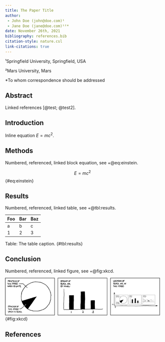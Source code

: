 ```yaml
---
title: The Paper Title
author:
 - John Doe (john@doe.com)¹
 - Jane Doe (jane@doe.com)¹²*
date: November 26th, 2021
bibliography: references.bib
citation-style: nature.csl
link-citations: true
---
```


¹Springfield University, Springfield, USA

²Mars University, Mars

\*To whom correspondence should be addressed



## Abstract

Linked references [@test; @test2].


## Introduction

Inline equation $E=mc^2$.

## Methods

Numbered, referenced, linked block equation, see +@eq:einstein.

$$
E = mc^2
$$ {#eq:einstein}


## Results

Numbered, referenced, linked table, see +@tbl:results.

Foo | Bar | Baz
--- | --- | ---
a | b | c
1 | 2 | 3

Table: The table caption. {#tbl:results}


## Conclusion

Numbered, referenced, linked figure, see +@fig:xkcd.

![The figure caption.](figures/self_description.png){#fig:xkcd}

## References
